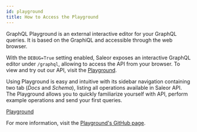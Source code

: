 ```yaml
---
id: playground
title: How to Access the Playground
---
```


GraphQL Playground is an external interactive editor for your GraphQL queries. It is based on the GraphiQL and accessible through the web browser. 

With the `DEBUG=True` setting enabled, Saleor exposes an interactive GraphQL editor under `/graphql`, allowing to access the API from your browser. To view and try out our API, visit the [Playground](https://demo.getsaleor.com/graphql/).

Using Playground is easy and intuitive with its sidebar navigation containing two tab (_Docs_ and _Schema_), listing all operations available in Saleor API. The Playground allows you to quickly familiarize yourself with API, perform example operations and send your first queries.

[Playground](assets/api/1.jpg)


For more information, visit the [Playground's GitHub page](https://github.com/prisma/graphql-playground).
